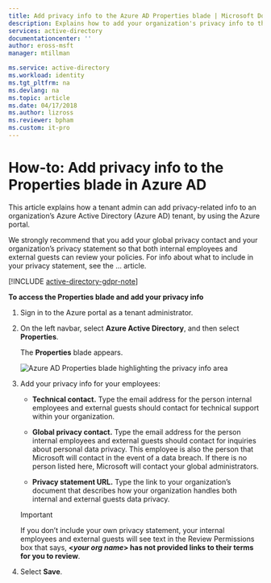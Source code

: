 ```yaml
---
title: Add privacy info to the Azure AD Properties blade | Microsoft Docs
description: Explains how to add your organization's privacy info to the Azure Active Directory (Azure AD) Properties blade.
services: active-directory
documentationcenter: ''
author: eross-msft
manager: mtillman

ms.service: active-directory
ms.workload: identity
ms.tgt_pltfrm: na
ms.devlang: na
ms.topic: article
ms.date: 04/17/2018
ms.author: lizross
ms.reviewer: bpham
ms.custom: it-pro
---
```


# How-to: Add privacy info to the Properties blade in Azure AD
This article explains how a tenant admin can add privacy-related info to an organization’s Azure Active Directory (Azure AD) tenant, by using the Azure portal.

We strongly recommend that you add your global privacy contact and your organization’s privacy statement so that both internal employees and external guests can review your policies. For info about what to include in your privacy statement, see the … article.

[!INCLUDE [active-directory-gdpr-note](../../includes/active-directory-gdpr-note.md)]

**To access the Properties blade and add your privacy info**

1.	Sign in to the Azure portal as a tenant administrator.

2.	On the left navbar, select **Azure Active Directory**, and then select **Properties**.

    The **Properties** blade appears.

    ![Azure AD Properties blade highlighting the privacy info area](/media/active-directory-properties-blade/properties-blade.png)

3.	Add your privacy info for your employees:

    - **Technical contact.** Type the email address for the person internal employees and external guests should contact for technical support within your organization.
	
    - **Global privacy contact.** Type the email address for the person internal employees and external guests should contact for inquiries about personal data privacy. This employee is also the person that Microsoft will contact in the event of a data breach. If there is no person listed here, Microsoft will contact your global administrators.

    - **Privacy statement URL.** Type the link to your organization’s document that describes how your organization handles both internal and external guests data privacy.

    >[!Important]
    >If you don’t include your own privacy statement, your internal employees and external guests will see text in the Review Permissions box that says, **<_your org name_> has not provided links to their terms for you to review**.

4.	Select **Save**.


